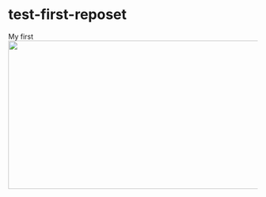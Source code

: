 # test-first-reposet
My first
<img src="https://static.bandainamcoent.eu/high/dragon-ball/dragonball-project-z/00-page-setup/dbzk_game-thumbnail.jpg" style="width: 520px; height: 300px;">
